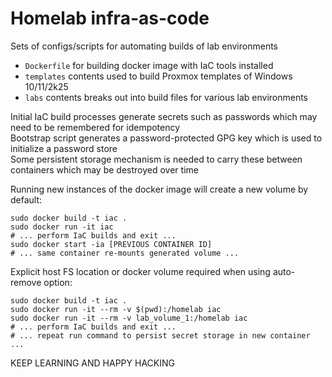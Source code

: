 # Homelab infra-as-code
Sets of configs/scripts for automating builds of lab environments
  *  `Dockerfile` for building docker image with IaC tools installed
  *  `templates` contents used to build Proxmox templates of Windows 10/11/2k25 
  *  `labs` contents breaks out into build files for various lab environments

Initial IaC build processes generate secrets such as passwords which may need to be remembered for idempotency  
Bootstrap script generates a password-protected GPG key which is used to initialize a password store  
Some persistent storage mechanism is needed to carry these between containers which may be destroyed over time  

Running new instances of the docker image will create a new volume by default:
```
sudo docker build -t iac .
sudo docker run -it iac
# ... perform IaC builds and exit ...
sudo docker start -ia [PREVIOUS CONTAINER ID]
# ... same container re-mounts generated volume ...
```

Explicit host FS location or docker volume required when using auto-remove option:
```
sudo docker build -t iac .
sudo docker run -it --rm -v $(pwd):/homelab iac
sudo docker run -it --rm -v lab_volume_1:/homelab iac
# ... perform IaC builds and exit ...
# ... repeat run command to persist secret storage in new container ...
```

KEEP LEARNING AND HAPPY HACKING
